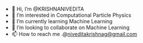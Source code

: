 - 👋 Hi, I’m @KRISHNANIVEDITA
- 👀 I’m interested in Computational Particle Physics
- 🌱 I’m currently learning Machine Learning
- 💞️ I’m looking to collaborate on Machine Learning
- 📫 How to reach me .@niveditakrishnag@gmail.com

<!---
KRISHNANIVEDITA/KRISHNANIVEDITA is a ✨ special ✨ repository because its `README.md` (this file) appears on your GitHub profile.
You can click the Preview link to take a look at your changes.
--->
